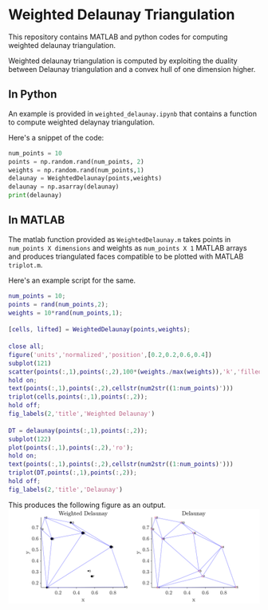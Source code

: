 # Weighted Delaunay Triangulation
This repository contains MATLAB and python codes for computing weighted delaunay triangulation.

Weighted delaunay triangulation is computed by exploiting the duality between Delaunay triangulation and a convex hull of one dimension higher.

## In Python
An example is provided in `weighted_delaunay.ipynb` that contains a function to compute weighted delaynay triangulation. 

Here's a snippet of the code:

```python
num_points = 10
points = np.random.rand(num_points, 2)
weights = np.random.rand(num_points,1)
delaunay = WeightedDelaunay(points,weights)
delaunay = np.asarray(delaunay)
print(delaunay)
```

## In MATLAB
The matlab function provided as `WeightedDelaunay.m` takes points in `num_points X dimensions` and weights as `num_points X 1` MATLAB arrays and produces triangulated faces compatible to be plotted with MATLAB `triplot.m`. 

Here's an example script for the same.

```matlab
num_points = 10;
points = rand(num_points,2);
weights = 10*rand(num_points,1);

[cells, lifted] = WeightedDelaunay(points,weights);

close all;
figure('units','normalized','position',[0.2,0.2,0.6,0.4])
subplot(121)
scatter(points(:,1),points(:,2),100*(weights./max(weights)),'k','filled');
hold on;
text(points(:,1),points(:,2),cellstr(num2str((1:num_points)')))
triplot(cells,points(:,1),points(:,2));
hold off;
fig_labels(2,'title','Weighted Delaunay')

DT = delaunay(points(:,1),points(:,2));
subplot(122)
plot(points(:,1),points(:,2),'ro');
hold on;
text(points(:,1),points(:,2),cellstr(num2str((1:num_points)')))
triplot(DT,points(:,1),points(:,2));
hold off;
fig_labels(2,'title','Delaunay')
```

This produces the following figure as an output.
![MATLABWD](demo/demo.png)


